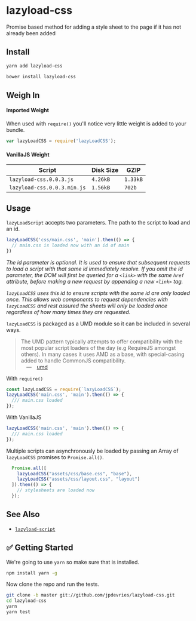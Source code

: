 # lazyload-css
Promise based method for adding a style sheet to the page if it has not already been added

## Install

```bash
yarn add lazyload-css
```

```bash
bower install lazyload-css
```

## Weigh In
#### Imported Weight 
When used with `require()` you'll notice very little weight is added to your bundle. 

```js
var lazyLoadCSS = require('lazyLoadCSS');
```

#### VanillaJS Weight
| Script        | Disk Size           | GZIP  |
| ------------- | ------------- | ----- |
| `lazyload-css.0.0.3.js`      | `4.26kB`      |   `1.33kB` |
| `lazyload-css.0.0.3.min.js`      | `1.56kB`      |   `702b` |

## Usage

`lazyLoadScript` accepts two parameters. The path to the script to load and an id.

```js
lazyLoadCSS('css/main.css', 'main').then(() => {
  // main.css is loaded now with an id of main
})
```
_The id parameter is optional. It is used to ensure that subsequent requests to load a script with that same id immediately resolve. If you omit the id parameter, the DOM will first be queried for a `<link>` with the same `href` attribute, before making a new request by appending a new `<link>` tag._

_`lazyLoadCSS` uses this id to ensure scripts with the same id are only loaded once. This allows web components to request dependencies with `lazyLoadCSS` and rest assured the sheets will only be loaded once regardless of how many times they are requested._

`lazyLoadCSS` is packaged as a UMD module so it can be included in several ways.

> The UMD pattern typically attempts to offer compatibility with the most popular script loaders of the day (e.g RequireJS amongst others). In many cases it uses AMD as a base, with special-casing added to handle CommonJS compatibility.  
&emsp;&mdash;&emsp;[umd](https://github.com/umdjs/umd)

With `require()`  
```js
const lazyLoadCSS = require(`lazyLoadCSS`);
lazyLoadCSS('main.css', 'main').then(() => {
  /// main.css loaded
});

```

With VanillaJS
```js
lazyLoadCSS('main.css', 'main').then(() => {
  /// main.css loaded
});
```

Multiple scripts can asynchronously be loaded by passing an Array of `lazyLoadCSS` promises to `Promise.all()`.

```js
  Promise.all([
    lazyLoadCSS("assets/css/base.css", "base"),
    lazyLoadCSS("assets/css/layout.css", "layout")
  ]).then(() => {
    // stylesheets are loaded now
  });
```


## See Also
 - [`lazyload-script`](https://github.com/jpdevries/lazyload-script/#lazyload-script)

## ✅ Getting Started
We're going to use `yarn` so make sure that is installed.

```bash
npm install yarn -g
```

Now clone the repo and run the tests.

```bash
git clone -b master git://github.com/jpdevries/lazyload-css.git
cd lazyload-css
yarn
yarn test
```
